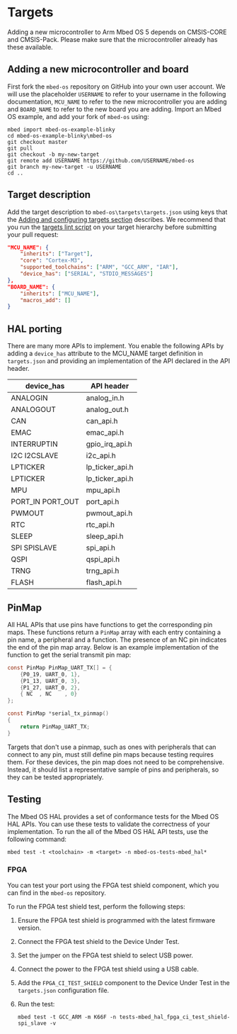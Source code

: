 <h1 id="target-port">Targets</h1>

Adding a new microcontroller to Arm Mbed OS 5 depends on CMSIS-CORE and CMSIS-Pack. Please make sure that the microcontroller already has these available.

## Adding a new microcontroller and board

First fork the `mbed-os` repository on GitHub into your own user account. We will use the placeholder `USERNAME` to refer to your username in the following documentation, `MCU_NAME` to refer to the new microcontroller you are adding and `BOARD_NAME` to refer to the new board you are adding. Import an Mbed OS example, and add your fork of `mbed-os` using:

```
mbed import mbed-os-example-blinky
cd mbed-os-example-blinky\mbed-os
git checkout master
git pull
git checkout -b my-new-target
git remote add USERNAME https://github.com/USERNAME/mbed-os
git branch my-new-target -u USERNAME
cd ..
```

## Target description

Add the target description to `mbed-os\targets\targets.json` using keys that the [Adding and configuring targets section](../reference/adding-and-configuring-targets.html) describes. We recommend that you run the [targets lint script](../reference/adding-and-configuring-targets.html#style-guide) on your target hierarchy before submitting your pull request:

``` json
"MCU_NAME": {
    "inherits": ["Target"],
    "core": "Cortex-M3",
    "supported_toolchains": ["ARM", "GCC_ARM", "IAR"],
    "device_has": ["SERIAL", "STDIO_MESSAGES"]
},
"BOARD_NAME": {
    "inherits": ["MCU_NAME"],
    "macros_add": []
}
```

## HAL porting

There are many more APIs to implement. You enable the following APIs by adding a `device_has` attribute to the MCU_NAME target definition in `targets.json` and providing an implementation of the API declared in the API header.

device_has       |   API header
-----------------|------------------
ANALOGIN         |   analog_in.h
ANALOGOUT        |   analog_out.h
CAN              |   can_api.h
EMAC             |   emac_api.h
INTERRUPTIN      |   gpio_irq_api.h
I2C I2CSLAVE     |   i2c_api.h
LPTICKER         |   lp_ticker_api.h
LPTICKER         |   lp_ticker_api.h
MPU              |   mpu_api.h
PORT_IN PORT_OUT |   port_api.h
PWMOUT           |   pwmout_api.h
RTC              |   rtc_api.h
SLEEP            |   sleep_api.h
SPI SPISLAVE     |   spi_api.h
QSPI             |   qspi_api.h
TRNG             |   trng_api.h
FLASH            |   flash_api.h

## PinMap

All HAL APIs that use pins have functions to get the corresponding pin maps. These functions return a `PinMap` array with each entry containing a pin name, a peripheral and a function. The presence of an NC pin indicates the end of the pin map array. Below is an example implementation of the function to get the serial transmit pin map:

```C NOCI
const PinMap PinMap_UART_TX[] = {
    {P0_19, UART_0, 1},
    {P1_13, UART_0, 3},
    {P1_27, UART_0, 2},
    { NC  , NC    , 0}
};

const PinMap *serial_tx_pinmap()
{
    return PinMap_UART_TX;
}
```

Targets that don't use a pinmap, such as ones with peripherals that can connect to any pin, must still define pin maps because testing requires them. For these devices, the pin map does not need to be comprehensive. Instead, it should list a representative sample of pins and peripherals, so they can be tested appropriately.

## Testing

The Mbed OS HAL provides a set of conformance tests for the Mbed OS HAL APIs. You can use these tests to validate the correctness of your implementation. To run the all of the Mbed OS HAL API tests, use the following command:

```
mbed test -t <toolchain> -m <target> -n mbed-os-tests-mbed_hal*
```

### FPGA
 
You can test your port using the FPGA test shield component, which you can find in the `mbed-os` repository.

To run the FPGA test shield test, perform the following steps:

1. Ensure the FPGA test shield is programmed with the latest firmware version.
1. Connect the FPGA test shield to the Device Under Test.
1. Set the jumper on the FPGA test shield to select USB power.
1. Connect the power to the FPGA test shield using a USB cable.
1. Add the `FPGA_CI_TEST_SHIELD` component to the Device Under Test in the `targets.json` configuration file.
1. Run the test:

   `mbed test -t GCC_ARM -m K66F -n tests-mbed_hal_fpga_ci_test_shield-spi_slave -v`

